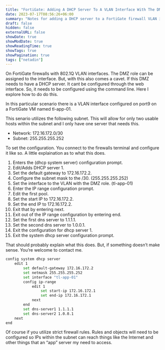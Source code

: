 ```yaml
---
title: "FortiGate: Adding A DHCP Server To A VLAN Interface With The DMZ Role"
date: 2023-07-17T08:56:26+06:00
summary: "Notes for adding a DHCP server to a FortiGate firewall VLAN interface with the DMZ role through cli."
draft: false
hidden: false
externalURL: false
showDate: true
showModDate: true
showReadingTime: true
showTags: true
showPagination: true
tags: ["netadin"]
---
```


On FortiGate firewalls with 802.1Q VLAN interfaces. The DMZ role can be assigned to the interface. But, with this also comes a cavet. If this DMZ needs to have a DHCP server. It cant be configured through the web interface. So, it needs to be configured using the command line. Here I explore how to do do this.

In this particular scenario there is a VLAN interface configured on port9 on a FortiGate VM named tl-app-01.

This senario utilizes the following subnet. This will allow for only two usable hosts within the subnet and I only have one server that needs this.

- Network: 172.16.172.0/30
- Subnet: 255.255.255.252

To set the configuration. You connect to the firewalls terminal and configure it like so. A little explaination as to what this does.

1. Enters the (dhcp system server) configuration prompt.
2. Edit/Adds DHCP server 1.
3. Set the default gateway to 172.16.172.2.
4. Configure the subnet mask to the /30. (255.255.255.252)
5. Set the interface to the VLAN with the DMZ role. (tl-app-01)
6. Enter the IP range configuration prompt.
7. Edit the first pool.
8. Set the start IP to 172.16.172.2.
9. Set the end IP to 172.16.172.2.
10. Exit that by entering next.
11. Exit out of the IP range configuration by entering end.
12. Set the first dns server to 1.1.1.1.
13. Set the second dns server to 1.0.0.1.
14. Exit the configuration for dhcp server 1.
15. Exit the system dhcp server configuration prompt.

That should probably explain what this does. But, if something doesn’t make sense. You’re welcome to contact me.

```sh
config system dhcp server
    edit 1
        set default-gateway 172.16.172.2
        set netmask 255.255.255.252
        set interface "tl-app-01"
        config ip-range
            edit 1
                set start-ip 172.16.172.1
                set end-ip 172.16.172.1
            next
        end
        set dns-server1 1.1.1.1
        set dns-server2 1.0.0.1
    next
end
```

Of course if you utilize strict firewall rules. Rules and objects will need to be configured so IPs within the subnet can reach things like the Internet and other things that an “app” server my need to access.
